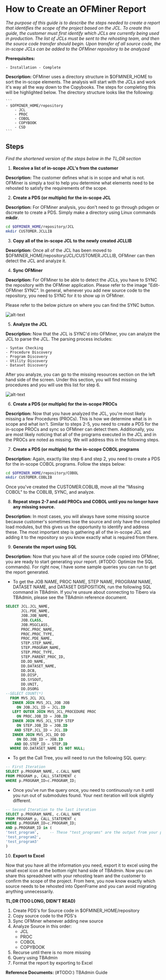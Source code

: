 # How to Create an OFMiner Report

_The purpose of this guide is to describe the steps needed to create a report that identifies the scope of the project based on the JCL. To create this guide, the customer must first identify which JCLs are currently being used in production. The list of JCLs must be sent to the rehosting team, and then the source code transfer should begin. Upon transfer of all source code, the in-scope JCLs can be added to the OFMiner repository to be analyzed_

**Prerequisites:**
	
	- Installation - Complete

**Description:** OFMiner uses a directory structure in $OFMINER_HOME to sort the in-scope elements. The analysis will start with the JCLs and work it's way all the way down to the Copybooks. The steps for completing this will be highlighted below. The directory structure looks like the following:
	
	```
	- $OFMINER_HOME/repository
		- JCL
		- PROC
		- COBOL
		- COPYBOOK
		- CSD
	```

## Steps

_Find the shortened version of the steps below in the TL;DR section_

1. **Receive a list of in-scope JCL's from the customer**

**Description:** The customer defines what is in scope and what is not. OFMiner is simply a tool to help you determine what elements need to be rehosted to satisfy the requirements of the scope. 

2. **Create a PDS (or multiple) for the in-scope JCL**

**Description:** For OFMiner analysis, you don't need to go through pdsgen or dscreate to create a PDS. Simply make a directory using Linux commands **mkdir**.  

```sh
cd $OFMINER_HOME/repository/JCL
mkdir CUSTOMER.JCLLIB
```

3. **Copy all of the in-scope JCL to the newly created JCLLIB**

**Description:** Once all of the JCL has been moved to $OFMINER_HOME/repository/JCL/CUSTOMER.JCLLIB, OFMiner can then detect the JCL and analyze it.

4. **Sync OFMiner**

**Description:** For OFMiner to be able to detect the JCLs, you have to SYNC the repository with the OFMiner application. Please refer to the image "Edit-OFMiner SYNC". In general, whenever you add new source code to the repository, you need to SYNC for it to show up in OFMiner. 

Please refer to the below picture on where you can find the SYNC button.

![alt-text](./reference_images/Edit-OFMiner%20SYNC.png "SYNC")

5. **Analyze the JCL**

**Description:** Now that the JCL is SYNC'd into OFMiner, you can analyze the JCL to parse the JCL. The parsing process includes:
	
	- Syntax Checking
	- Procedure Discovery
	- Program Discovery
	- Utility Discovery
	- Dataset Discovery

After you analyze, you can go to the missing resources section on the left hand side of the screen. Under this section, you will find missing procedures and you will use this list for step 6. 

![alt-text](./reference_images/Edit-OFMiner%20JCL%20Analyze.jpg "Analyze JCL") 

6. **Create a PDS (or multiple) for the in-scope PROCs**

**Description:** Now that you have analyzed the JCL, you're most likely missing a few Procedures (PROCs). This is how we determine what is in scope and what isn't. Similar to steps 2-5, you need to create a PDS for the in-scope PROCs and sync so OFMiner can detect them. Additionally, you are most likely noticing that all of the programs executed in the JCL and in the PROCs are noted as missing. We will address this in the following steps.

7. **Create a PDS (or multiple) for the in-scope COBOL programs**

**Description:** Again, exactly like step 6 and step 2, you need to create a PDS for the in-scope COBOL programs. Follow the steps below:

```sh
cd $OFMINER_HOME/repository/COBOL
mkdir CUSTOMER.COBLIB
```

Once you've created the CUSTOMER.COBLIB, move all the "Missing COBOL" to the COBLIB, SYNC, and analyze.

8. **Repeat steps 2-7 and add PROCs and COBOL until you no longer have any missing source.**

**Description:** In most cases, you will always have some missing source because customer's sometimes lose the source and only have the compiled load modules, but this gives us the opportunity to identify and address these. The most important step is gathering all of the in-scope JCL and adding it to the repository so you know exactly what is required from there.

9. **Generate the report using SQL**

**Description:** Now that you have all of the source code copied into OFMiner, you are ready to start generating your report. (#TODO: Optimize the SQL commands). For right now, I have some sample queries you can run to get the report generated.

- To get the JOB NAME, PROC NAME, STEP NAME, PROGRAM NAME, DATASET NAME, and DATASET DISPOSITION, run the following SQL command in TBAdmin. If you're unsure about connecting to Tibero via TBAdmin, please see the TBAdmin reference document. 

```sql
SELECT JCL.JCL_NAME, 
       JCL.PDE_NAME, 
       JOB.JOB_NAME,
       JOB.CLASS,
       JOB.MSGCLASS,
       PROC.PROC_NAME,
       PROC.PROC_TYPE,
       PROC.PDE_NAME,
       STEP.STEP_NAME,
       STEP.PROGRAM_NAME,
       STEP.PROC_TYPE,
       STEP.PARENT_PROC_ID,
       DD.DD_NAME,
       DD.DATASET_NAME,
       DD.DCB,
       DD.DISP,
       DD.SYSOUT,
       DD.UNIT,
       DD.DSORG
--SELECT COUNT(*)      
  FROM MVS_JCL JCL
   INNER JOIN MVS_JCL_JOB JOB
     ON JOB.JCL_ID = JCL.ID
   LEFT OUTER JOIN MVS_JCL_PROCEDURE PROC
     ON PROC.JOB_ID = JOB.ID
   INNER JOIN MVS_JCL_STEP STEP
     ON STEP.JOB_ID = JOB.ID
    AND STEP.JCL_ID = JCL.ID
   INNER JOIN MVS_JCL_DD DD
     ON DD.JOB_ID = JOB.ID
    AND DD.STEP_ID = STEP.ID
  WHERE DD.DATASET_NAME IS NOT NULL;
```

- To get the Call Tree, you will need to run the following SQL query:

```sql
-- First Iteration
SELECT p.PROGRAM_NAME, c.CALL_NAME
FROM PROGRAM p, CALL_STATEMENT c
WHERE p.PROGRAM_ID=c.PROGRAM_ID;
```
- Once you've run the query once, you need to continuously run it until you run out of submodules found. Your next iteration will look slightly different.

```sql
-- Second Iteration to the last iteration
SELECT p.PROGRAM_NAME, c.CALL_NAME
FROM PROGRAM p, CALL_STATEMENT c
WHERE p.PROGRAM_ID=c.PROGRAM_ID;
AND p.PROGRAM_ID in (
'test_program',     -- These "test_programs" are the output from your previous iteration
'test_program2',
'test_program3'
)
```

10. **Export to Excel**

Now that you have all the information you need, export it to excel using the small excel icon at the bottom right hand side of TBAdmin. Now you can share this spreadsheet with your rehosting team and the customer to confirm the scope of the project. From here, you now know exactly which source needs to be rehosted into OpenFrame and you can avoid migrating anything unnecessarily.

**TL;DR (TOO LONG, DIDN'T READ)**

1. Create PDS's for Source code in $OFMINER_HOME/repository
2. Copy source code to the PDS's
3. Sync OFMiner whenever adding new source
4. Analyze Source in this order:
	- JCL
	- PROC
	- COBOL
	- COPYBOOK
5. Recurse until there is no more missing
6. Query using TBAdmin
7. Format the report by exporting to Excel

**Reference Documents:** (#TODO:) TBAdmin Guide


